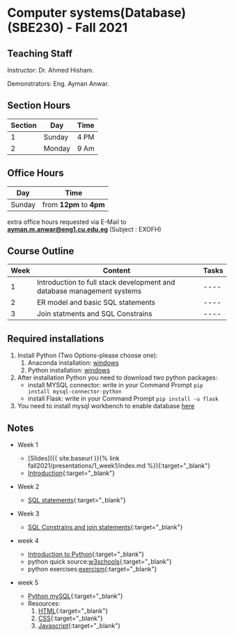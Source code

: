 # Computer systems(Database) \(SBE230\) - Fall 2021

## Teaching Staff

Instructor: Dr. Ahmed Hisham.

Demonstrators:  Eng. Ayman Anwar.  

## Section Hours

| Section | Day | Time  |
|---------|-----|-----------|
|   1     | Sunday | 4 PM |
|   2     | Monday | 9 Am |

## Office Hours

| Day | Time |
|-----|-----------|
| Sunday | from **12pm** to **4pm** |

extra office hours requested via E-Mail to **ayman.m.anwar@eng1.cu.edu.eg** (Subject : EXOFH)

## Course Outline

| Week | Content |  Tasks
|------|-----------------|-----|
|   1  | Introduction to full stack development and database management systems | ---- |
|   2  | ER model and basic SQL statements | ---- |
|   3  | Join statments and SQL Constrains| ---- |

## Required installations
1. Install Python (Two Options-please choose one):
    1.  Anaconda installation: [windows](https://docs.anaconda.com/anaconda/install/windows/) 
    1.  Python installation: [windows](https://www.python.org/downloads/release/python-3712/) 
2. After installation Python you need to download two python packages:
    * install MYSQL connector: write in your Command Prompt ``` pip install mysql-connector-python ```
    * install Flask: write in your Command Prompt ``` pip install -u flask ```
3. You need to install mysql workbench to enable database [here](https://dev.mysql.com/downloads/workbench/)


## Notes

* Week 1
    * [Slides]({{ site.baseurl }}{% link fall2021/presentations/1_week1/index.md %}){:target="_blank"}
    * [Introduction](/database-tutorials/fall2021/notes/SBEw01){:target="_blank"}

* Week 2
    * [SQL statements](/database-tutorials/fall2021/notes/SBEw02){:target="_blank"}

* Week 3
    * [SQL Constrains and join statements](/database-tutorials/fall2021/notes/SBEw03){:target="_blank"}
        
* week 4
    * [Introduction to Python](/database-tutorials/fall2021/notes/SBEw04pythonIntroduction){:target="_blank"}
    * python quick source:[w3schools](https://www.w3schools.com/python/){:target="_blank"}
    * python exercises:[exercism](https://exercism.io/){:target="_blank"}

* week 5
    * [Python mySQL](/database-tutorials/fall2021/notes/SBEw05pythonMysql){:target="_blank"}
    * Resources:
        1. [HTML](https://www.w3schools.com/html/default.asp){:target="_blank"}
        2. [CSS](https://www.w3schools.com/css/default.asp){:target="_blank"}
        3. [Javascript](https://www.w3schools.com/js/default.asp){:target="_blank"}

<!-- * week 6
    * [mySQL Exercise](/database-tutorials/fall2021/notes/SBEw06){:target="_blank"}

* Week 7
    * [Basic Flask App](/database-tutorials/fall2021/notes/SBEw07){:target="_blank"}

* Week 8
    * [Dynamic Flask App](/database-tutorials/fall2021/notes/SBEw08){:target="_blank"}

## Project

* [main-statement](/database-tutorials/fall2021/notes/SBEProjectStatment){:target="_blank"} -->
